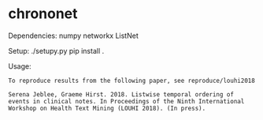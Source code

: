# chrononet

Dependencies:
    numpy
    networkx
    ListNet

Setup:
    ./setupy.py
    pip install .


Usage:
    
    To reproduce results from the following paper, see reproduce/louhi2018

    Serena Jeblee, Graeme Hirst. 2018. Listwise temporal ordering of events in clinical notes. In Proceedings of the Ninth International Workshop on Health Text Mining (LOUHI 2018). (In press). 